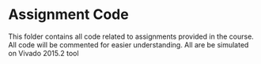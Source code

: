 # Assignment Code
This folder contains all code related to assignments provided in the course. All code will be commented for easier understanding. All are be simulated on Vivado 2015.2 tool
